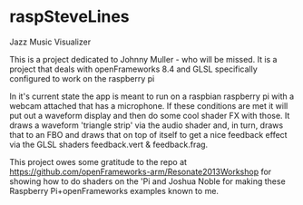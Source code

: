 raspSteveLines
==============

Jazz Music Visualizer

This is a project dedicated to Johnny Muller - who will be missed.  It is a project that deals with openFrameworks 8.4 and GLSL specifically configured to work on the raspberry pi

In it's current state the app is meant to run on a raspbian raspberry pi with a webcam attached that has a microphone.  If these conditions are met it will put out a waveform display and then do some cool shader FX with those.  It draws a waveform 'triangle strip' via the audio shader and, in turn, draws that to an FBO and draws that on top of itself to get a nice feedback effect via the GLSL shaders feedback.vert & feedback.frag.

This project owes some gratitude to the repo at https://github.com/openFrameworks-arm/Resonate2013Workshop for showing how to do shaders on the 'Pi and Joshua Noble for making these Raspberry Pi+openFrameworks examples known to me.

